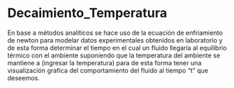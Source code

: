 # Decaimiento_Temperatura

En base a métodos analíticos se hace uso de la ecuación de enfriamiento de newton para modelar datos experimentales obtenidos en laboratorio y de esta forma determinar el tiempo en el cual un fluido llegaría al equilibrio térmico con el ambiente suponiendo que la temperatura del ambiente se mantiene a (ingresar la temperatura) para de esta forma tener una visualización grafica del comportamiento del fluido al tiempo “t” que deseemos.
